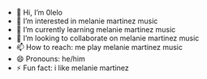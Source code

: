 - 👋 Hi, I’m 0lelo
- 👀 I’m interested in melanie martinez music
- 🌱 I’m currently learning melanie martinez music
- 💞️ I’m looking to collaborate on melanie martinez music
- 📫 How to reach: me play melanie martinez music
- 😄 Pronouns: he/him
- ⚡ Fun fact: i like melanie martinez

